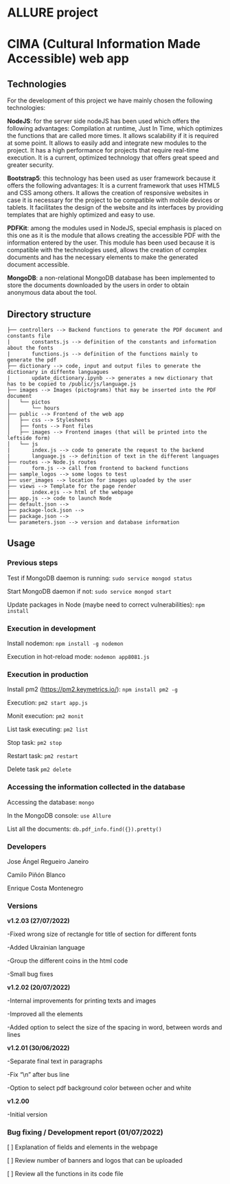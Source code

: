 # ALLURE project
# CIMA (Cultural Information Made Accessible) web app

## Technologies

For the development of this project we have mainly chosen the following technologies:

**NodeJS**: for the server side nodeJS has been used which offers the following advantages:
Compilation at runtime, Just In Time, which optimizes the functions that are called more times.
It allows scalability if it is required at some point.
It allows to easily add and integrate new modules to the project.
It has a high performance for projects that require real-time execution.
It is a current, optimized technology that offers great speed and greater security.

**Bootstrap5**: this technology has been used as user framework because it offers the following advantages:
It is a current framework that uses HTML5 and CSS among others.
It allows the creation of responsive websites in case it is necessary for the project to be compatible with mobile devices or tablets.
It facilitates the design of the website and its interfaces by providing templates that are highly optimized and easy to use.

**PDFKit**: among the modules used in NodeJS, special emphasis is placed on this one as it is the module that allows creating the accessible PDF with the information entered by the user. This module has been used because it is compatible with the technologies used, allows the creation of complex documents and has the necessary elements to make the generated document accessible.

**MongoDB**: a non-relational MongoDB database has been implemented to store the documents downloaded by the users in order to obtain anonymous data about the tool.



## Directory structure

```
├── controllers --> Backend functions to generate the PDF document and constants file
|       constants.js --> definition of the constants and information about the fonts
|       functions.js --> definition of the functions mainly to generate the pdf
├── dictionary --> code, input and output files to generate the dictionary in diffente languagues
|       update_dictionary.ipynb --> generates a new dictionary that has to be copied to /public/js/language.js
├── images --> Images (pictograms) that may be inserted into the PDF document
│   └── pictos
│       └── hours
├── public --> Frontend of the web app
│   ├── css --> Stylesheets
│   ├── fonts --> Font files
│   ├── images --> Frontend images (that will be printed into the leftside form)
│   └── js
|       index.js --> code to generate the request to the backend
|       language.js --> definition of text in the different languages
├── routes --> Node.js routes
|       form.js --> call from frontend to backend functions
├── sample_logos --> some logos to test
├── user_images --> location for images uploaded by the user
├── views --> Template for the page render
|       index.ejs --> html of the webpage
├── app.js --> code to launch Node
├── default.json --> 
├── package-lock.json --> 
├── package.json --> 
└── parameters.json --> version and database information

```

## Usage

### Previous steps

Test if MongoDB daemon is running: ```sudo service mongod status```

Start MongoDB daemon if not: ```sudo service mongod start```

Update packages in Node (maybe need to correct vulnerabilities): ```npm install```

### Execution in development

Install nodemon: ```npm install -g nodemon```

Execution in hot-reload mode: ```nodemon app8081.js```

### Execution in production

Install pm2 (https://pm2.keymetrics.io/): ```npm install pm2 -g```

Execution: ```pm2 start app.js```

Monit execution: ```pm2 monit```

List task executing: ```pm2 list```

Stop task: ```pm2 stop```

Restart task: ```pm2 restart```

Delete task ```pm2 delete ```

### Accessing the information collected in the database

Accessing the database: ```mongo```

In the MongoDB console: ```use Allure```

List all the documents: ```db.pdf_info.find({}).pretty()```

### Developers

Jose Ángel Regueiro Janeiro

Camilo Piñón Blanco

Enrique Costa Montenegro

### Versions

**v1.2.03 (27/07/2022)**

-Fixed wrong size of rectangle for title of section for different fonts

-Added Ukrainian language

-Group the different coins in the html code

-Small bug fixes

**v1.2.02 (20/07/2022)**

-Internal improvements for printing texts and images

-Improved all the elements

-Added option to select the size of the spacing in word, between words and lines

**v1.2.01 (30/06/2022)**

-Separate final text in paragraphs

-Fix “\n” after bus line

-Option to select pdf background color between ocher and white

**v1.2.00**

-Initial version

### Bug fixing / Development report (01/07/2022)

[ ] Explanation of fields and elements in the webpage

[ ] Review number of banners and logos that can be uploaded

[ ] Review all the functions in its code file

